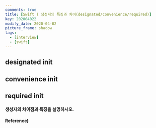 ```yaml
---
comments: true
title: [Swift ) 생성자의 특징과 차이(designated/convenience/required)]
key: 202004022
modify_date: 2020-04-02
picture_frame: shadow
tags:
  - [interview]
  - [swift]
---
```

 
## designated init

## convenience init

## required init

#### 생성자의 차이점과 특징을 설명하시오.

#### Reference)

